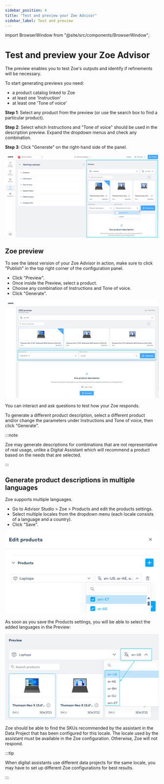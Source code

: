 ```yaml
---
sidebar_position: 4
title: "Test and preview your Zoe Advisor"
sidebar_label: Test and preview
---
```


import BrowserWindow from "@site/src/components/BrowserWindow";

# Test and preview your Zoe Advisor

The preview enables you to test Zoe's outputs and identify if refinements will be necessary.

To start generating previews you need:
- a product catalog linked to Zoe
- at least one 'Instruction'
- at least one 'Tone of voice'

**Step 1**: Select any product from the preview (or use the search box to find a particular product).

**Step 2**: Select which Instructions and "Tone of voice" should be used in the description preview. Expand the dropdown menus and check any combination.

**Step 3**: Click "Generate" on the right-hand side of the panel.

![Zoe preview](./img/zoe_preview.png)

## Zoe preview

To see the latest version of your Zoe Advisor in action, make sure to click "Publish" in the top right corner of the configuration panel.
- Click "Preview".
- Once inside the Preview, select a product. 
- Choose any combination of Instructions and Tone of voice.
- Click "Generate".

![Zoe preview](./img/zoe_preview_test.png)

You can interact and ask questions to test how your Zoe responds.

To generate a different product description, select a different product and/or change the parameters under Instructions and Tone of voice, then click "Generate".

:::note

Zoe may generate descriptions for combinations that are not representative of real usage, unlike a Digital Assistant which will recommend a product based on the needs that are selected.

:::

## Generate product descriptions in multiple languages

Zoe supports multiple languages.
- Go to Advisor Studio > Zoe > Products and edit the products settings.
- Select multiple locales from the dropdown menu (each locale consists of a language and a country).
- Click "Save".

![Edit locale in preview](./img/edit_locale.png)

As soon as you save the Products settings, you will be able to select the added languages in the Preview:

![Multiple languages in preview](./img/multi_lang.png)

Zoe should be able to find the SKUs recommended by the assistant in the Data Project that has been configured for this locale. The locale used by the assistant must be available in the Zoe configuration. Otherwise, Zoe will not respond.

:::tip

When digital assistants use different data projects for the same locale, you may have to set up different Zoe configurations for best results.

:::